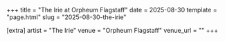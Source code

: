 +++
title = "The Irie at Orpheum Flagstaff"
date = 2025-08-30
template = "page.html"
slug = "2025-08-30-the-irie"

[extra]
artist = "The Irie"
venue = "Orpheum Flagstaff"
venue_url = ""
+++
